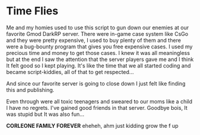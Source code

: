 # Time Flies
Me and my homies used to use this script to gun down our enemies at our favorite Gmod DarkRP server.
There were in-game case system like CsGo and they were pretty expensive, I used to buy plenty of them and there were a bug-bounty program that gives you free expensive cases. I used my precious time and money to get those cases. I knew it was all meaningless but at the end I saw the attention that the server players gave me and I think It felt good so I kept playing. It's like the time that we all started coding and became script-kiddies, all of that to get respected...

And since our favorite server is going to close down I just felt like finding this and publishing.

Even through were all toxic teenagers and sweared to our moms like a child I have no regrets. I've gained good friends in that server.
Goodbye bois, It was stupid but It was also fun...

__CORLEONE FAMILY FOREVER__ eheheh, ahm just kidding grow the f up
